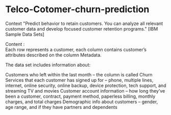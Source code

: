 # Telco-Cotomer-churn-prediction
Context "Predict behavior to retain customers. You can analyze all relevant customer data and develop focused customer retention programs." [IBM Sample Data Sets]



Content :  
  Each row represents a customer, each column contains customer’s attributes described on the column Metadata.



The data set includes information about:

Customers who left within the last month – the column is called Churn
Services that each customer has signed up for – phone, multiple lines, internet, online security, online backup, device protection, tech support, and streaming TV and movies
Customer account information – how long they’ve been a customer, contract, payment method, paperless billing, monthly charges, and total charges
Demographic info about customers – gender, age range, and if they have partners and dependents
